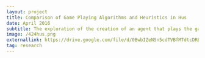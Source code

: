 ```yaml
---
layout: project
title: Comparison of Game Playing Algorithms and Heuristics in Hus
date: April 2016
subtitle: The exploration of the creation of an agent that plays the game of Hus. The best agent is based on minimax with alpha-beta pruning and a naive heuristic.
image: /424hus.png
externallink: https://drive.google.com/file/d/0BwbIZeNSn5cdTVBfMTdtcDRBUUk/view?usp=sharingview?usp=sharing
tag: research
---
```


